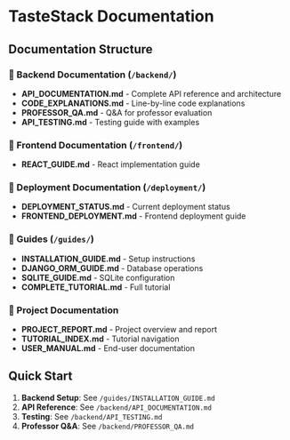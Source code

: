 # TasteStack Documentation

## Documentation Structure

### 📁 Backend Documentation (`/backend/`)
- **API_DOCUMENTATION.md** - Complete API reference and architecture
- **CODE_EXPLANATIONS.md** - Line-by-line code explanations
- **PROFESSOR_QA.md** - Q&A for professor evaluation
- **API_TESTING.md** - Testing guide with examples

### 📁 Frontend Documentation (`/frontend/`)
- **REACT_GUIDE.md** - React implementation guide

### 📁 Deployment Documentation (`/deployment/`)
- **DEPLOYMENT_STATUS.md** - Current deployment status
- **FRONTEND_DEPLOYMENT.md** - Frontend deployment guide

### 📁 Guides (`/guides/`)
- **INSTALLATION_GUIDE.md** - Setup instructions
- **DJANGO_ORM_GUIDE.md** - Database operations
- **SQLITE_GUIDE.md** - SQLite configuration
- **COMPLETE_TUTORIAL.md** - Full tutorial

### 📄 Project Documentation
- **PROJECT_REPORT.md** - Project overview and report
- **TUTORIAL_INDEX.md** - Tutorial navigation
- **USER_MANUAL.md** - End-user documentation

## Quick Start

1. **Backend Setup**: See `/guides/INSTALLATION_GUIDE.md`
2. **API Reference**: See `/backend/API_DOCUMENTATION.md`
3. **Testing**: See `/backend/API_TESTING.md`
4. **Professor Q&A**: See `/backend/PROFESSOR_QA.md`